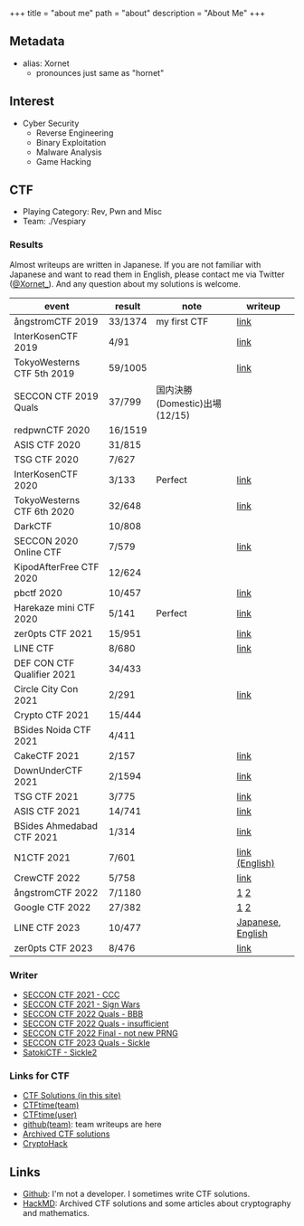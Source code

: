 +++
title = "about me"
path = "about"
description = "About Me"
+++

## Metadata

* alias: Xornet
  * pronounces just same as "hornet"

## Interest

* Cyber Security
  * Reverse Engineering
  * Binary Exploitation
  * Malware Analysis
  * Game Hacking

## CTF

* Playing Category: Rev, Pwn and Misc
* Team: ./Vespiary 

### Results

Almost writeups are written in Japanese. If you are not familiar with Japanese and want to read them in English, please contact me via Twitter ([@Xornet_](https://twitter.com/Xornet_)). And any question about my solutions is welcome.

|event|result|note|writeup|
|----|----|----|----|
|ångstromCTF 2019|33/1374|my first CTF|[link](https://github.com/Xornet-Euphoria/angstromCTF_2019)|
|InterKosenCTF 2019|4/91||[link](https://github.com/Xornet-Euphoria/InterKosenCTF_2019)|
|TokyoWesterns CTF 5th 2019|59/1005||[link](https://xornet.hatenablog.com/entry/2019/09/03/120425)|
|SECCON CTF 2019 Quals|37/799|国内決勝(Domestic)出場(12/15)|
|redpwnCTF 2020|16/1519|
|ASIS CTF 2020|31/815|
|TSG CTF 2020|7/627|
|InterKosenCTF 2020|3/133|Perfect|[link](https://hackmd.io/@Xornet/r1TUJXf4D)|
|TokyoWesterns CTF 6th 2020|32/648||[link](https://hackmd.io/@Xornet/r1m4fk8SP)|
|DarkCTF|10/808|
|SECCON 2020 Online CTF|7/579||[link](https://project-euphoria.dev/blog/3-seccon-2020/)|
|KipodAfterFree CTF 2020|12/624|||
|pbctf 2020|10/457||[link](https://project-euphoria.dev/blog/9-pbctf-2020/)|
|Harekaze mini CTF 2020|5/141|Perfect|[link](https://project-euphoria.dev/blog/11-harekaze-mini/)|
|zer0pts CTF 2021|15/951||[link](https://project-euphoria.dev/blog/18-zer0pts-2021/)|
|LINE CTF|8/680||[link](https://github.com/x-vespiary/writeup/blob/master/2021/03-line/crypto-babycrypto4.md)|
|DEF CON CTF Qualifier 2021|34/433|||
|Circle City Con 2021|2/291||[link](https://project-euphoria.dev/blog/19-ccc-2021/)|
|Crypto CTF 2021|15/444|||
|BSides Noida CTF 2021|4/411|||
|CakeCTF 2021|2/157||[link](https://project-euphoria.dev/blog/20-cake/)|
|DownUnderCTF 2021|2/1594||[link](https://project-euphoria.dev/blog/22-du-2021/)|
|TSG CTF 2021|3/775||[link](https://project-euphoria.dev/blog/23-tsg-2021/)|
|ASIS CTF 2021|14/741||[link](https://project-euphoria.dev/blog/24-asis-2021/)|
|BSides Ahmedabad CTF 2021|1/314||[link](https://project-euphoria.dev/blog/25-zer0pts-2-2021/)|
|N1CTF 2021|7/601||[link (English)](https://project-euphoria.dev/blog/26-n1ctf-2021/)|
|CrewCTF 2022|5/758||[link](https://project-euphoria.dev/problems/2022-04-18/)|
|ångstromCTF 2022|7/1180||[1](https://project-euphoria.dev/problems/prophet/) [2](https://project-euphoria.dev/problems/2022-05-05/)|
|Google CTF 2022|27/382||[1](https://project-euphoria.dev/problems/google-ctf-2022-maybe-someday/) [2](https://project-euphoria.dev/problems/google-ctf-2022-cycling/)|
|LINE CTF 2023|10/477||[Japanese](@/blog/40-line_ctf_2023.md), [English](https://github.com/x-vespiary/writeup/tree/master/2023/03-line)|
|zer0pts CTF 2023|8/476||[link](https://project-euphoria.dev/problems/zer0pts-ctf-2023-mimikyu/)|

### Writer

* [SECCON CTF 2021 - CCC](https://github.com/SECCON/SECCON2021_online_CTF/tree/main/crypto/CCC)
* [SECCON CTF 2021 - Sign Wars](https://github.com/SECCON/SECCON2021_online_CTF/tree/main/crypto/Sign_Wars)
* [SECCON CTF 2022 Quals - BBB](https://github.com/SECCON/2022_ctf_quals/tree/main/crypto/bbb)
* [SECCON CTF 2022 Quals - insufficient](https://github.com/SECCON/2022_ctf_quals/tree/main/crypto/insufficient)
* [SECCON CTF 2022 Final - not new PRNG](https://github.com/SECCON/SECCON2022_final_CTF/tree/main/jeopardy/crypto/not_new_prng)
* [SECCON CTF 2023 Quals - Sickle](https://github.com/SECCON/SECCON2023_online_CTF/tree/main/reversing/Sickle)
* [SatokiCTF - Sickle2](https://github.com/Xornet-Euphoria/kuso-pickle-2)

### Links for CTF

* [CTF Solutions (in this site)](https://project-euphoria.dev/problems/)
* [CTFtime(team)](https://ctftime.org/team/80092)
* [CTFtime(user)](https://ctftime.org/user/64130)
* [github(team)](https://github.com/x-vespiary): team writeups are here
* [Archived CTF solutions](https://hackmd.io/@Xornet/BkemeSAhU)
* [CryptoHack](https://cryptohack.org/user/Xornet/)

## Links

* [Github](https://github.com/Xornet-Euphoria): I'm not a developer. I sometimes write CTF solutions.
* [HackMD](https://hackmd.io/@Xornet): Archived CTF solutions and some articles about cryptography and mathematics.
